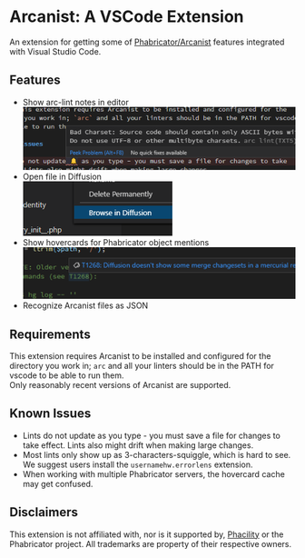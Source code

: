 # Arcanist: A VSCode Extension

An extension for getting some of [Phabricator/Arcanist](https://phacility.com/phabricator/)
features integrated with Visual Studio Code.


## Features

* Show arc-lint notes in editor \
![arc lint](images/lint.png)
* Open file in Diffusion \
![arc browse](images/browse.png)
* Show hovercards for Phabricator object mentions \
![hovercard](images/hovercard.png)
* Recognize Arcanist files as JSON

## Requirements

This extension requires Arcanist to be installed and configured for the
directory you work in; `arc` and all your linters should be in the PATH for vscode
to be able to run them. \
Only reasonably recent versions of Arcanist are supported.


## Known Issues

* Lints do not update as you type - you must save a file for changes to take
  effect. Lints also might drift when making large changes.
* Most lints only show up as 3-characters-squiggle, which is hard to see.\
  We suggest users install the `usernamehw.errorlens` extension.
* When working with multiple Phabricator servers, the hovercard cache may get confused.

## Disclaimers

This extension is not affiliated with, nor is it supported by,
[Phacility](https://phacility.com/) or the Phabricator project.
All trademarks are property of their respective owners.
